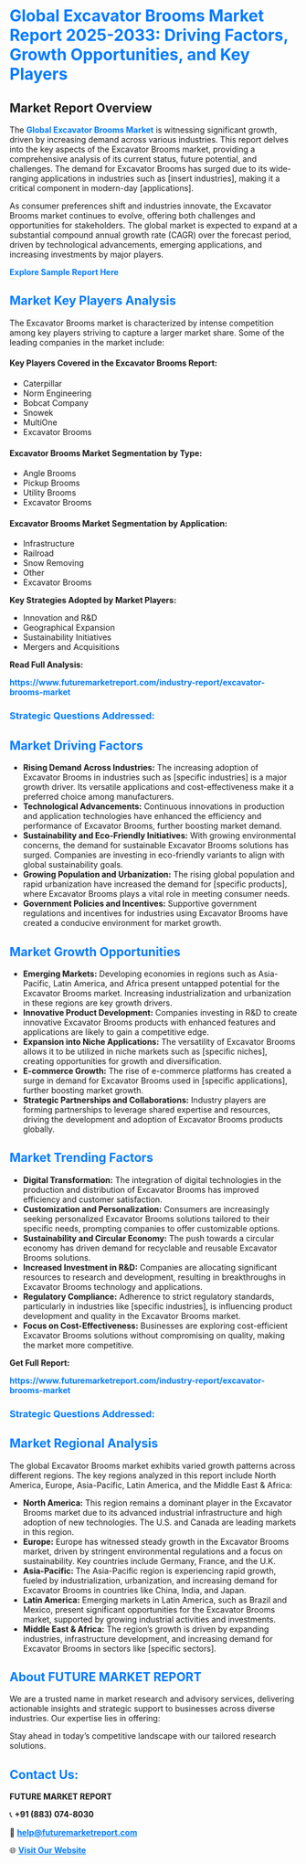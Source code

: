 <h1 style="color: #007BFF;">Global Excavator Brooms Market Report 2025-2033: Driving Factors, Growth Opportunities, and Key Players</h1>

<section id="overview">
<h2>Market Report Overview</h2>
<p>The <a href="https://www.futuremarketreport.com/industry-report/excavator-brooms-market" style="color: #007BFF; text-decoration: none;"><strong>Global Excavator Brooms Market</strong></a> is witnessing significant growth, driven by increasing demand across various industries. This report delves into the key aspects of the Excavator Brooms market, providing a comprehensive analysis of its current status, future potential, and challenges. The demand for Excavator Brooms has surged due to its wide-ranging applications in industries such as [insert industries], making it a critical component in modern-day [applications].</p>
<p>As consumer preferences shift and industries innovate, the Excavator Brooms market continues to evolve, offering both challenges and opportunities for stakeholders. The global market is expected to expand at a substantial compound annual growth rate (CAGR) over the forecast period, driven by technological advancements, emerging applications, and increasing investments by major players.</p>
</section>

<section id="overview">
<p><a href="https://www.futuremarketreport.com/request-sample/reportId=98736" style="color: #007BFF; text-decoration: none;"><strong>Explore Sample Report Here</strong></a></p>
</section>

<section id="key-players">
<h2 style="color: #007BFF;">Market Key Players Analysis</h2>
<p>The Excavator Brooms market is characterized by intense competition among key players striving to capture a larger market share. Some of the leading companies in the market include:</p>
<h4>Key Players Covered in the Excavator Brooms Report:</h4>
<ul><li>Caterpillar</li><li>Norm Engineering</li><li>Bobcat Company</li><li>Snowek</li><li>MultiOne</li><li>Excavator Brooms</li></ul>
<h4>Excavator Brooms Market Segmentation by Type:</h4>
<ul><li>Angle Brooms</li><li>Pickup Brooms</li><li>Utility Brooms</li><li>Excavator Brooms</li></ul>

<h4>Excavator Brooms Market Segmentation by Application:</h4>
<ul><li>Infrastructure</li><li>Railroad</li><li>Snow Removing</li><li>Other</li><li>Excavator Brooms</li></ul>
<p><strong>Key Strategies Adopted by Market Players:</strong></p>
<ul>
<li>Innovation and R&D</li>
<li>Geographical Expansion</li>
<li>Sustainability Initiatives</li>
<li>Mergers and Acquisitions</li>
</ul>
</section>

<section>
<p><strong>Read Full Analysis: </strong></p><a href="https://www.futuremarketreport.com/industry-report/excavator-brooms-market" style="color: #007BFF; text-decoration: none;"><strong>https://www.futuremarketreport.com/industry-report/excavator-brooms-market</strong></a>
<h3 style="color: #007BFF;">Strategic Questions Addressed:</h3>
</section>

<section id="driving-factors">
<h2 style="color: #007BFF;">Market Driving Factors</h2>
<ul>
<li><strong>Rising Demand Across Industries:</strong> The increasing adoption of Excavator Brooms in industries such as [specific industries] is a major growth driver. Its versatile applications and cost-effectiveness make it a preferred choice among manufacturers.</li>
<li><strong>Technological Advancements:</strong> Continuous innovations in production and application technologies have enhanced the efficiency and performance of Excavator Brooms, further boosting market demand.</li>
<li><strong>Sustainability and Eco-Friendly Initiatives:</strong> With growing environmental concerns, the demand for sustainable Excavator Brooms solutions has surged. Companies are investing in eco-friendly variants to align with global sustainability goals.</li>
<li><strong>Growing Population and Urbanization:</strong> The rising global population and rapid urbanization have increased the demand for [specific products], where Excavator Brooms plays a vital role in meeting consumer needs.</li>
<li><strong>Government Policies and Incentives:</strong> Supportive government regulations and incentives for industries using Excavator Brooms have created a conducive environment for market growth.</li>
</ul>
</section>

<section id="growth-opportunities">
<h2 style="color: #007BFF;">Market Growth Opportunities</h2>
<ul>
<li><strong>Emerging Markets:</strong> Developing economies in regions such as Asia-Pacific, Latin America, and Africa present untapped potential for the Excavator Brooms market. Increasing industrialization and urbanization in these regions are key growth drivers.</li>
<li><strong>Innovative Product Development:</strong> Companies investing in R&D to create innovative Excavator Brooms products with enhanced features and applications are likely to gain a competitive edge.</li>
<li><strong>Expansion into Niche Applications:</strong> The versatility of Excavator Brooms allows it to be utilized in niche markets such as [specific niches], creating opportunities for growth and diversification.</li>
<li><strong>E-commerce Growth:</strong> The rise of e-commerce platforms has created a surge in demand for Excavator Brooms used in [specific applications], further boosting market growth.</li>
<li><strong>Strategic Partnerships and Collaborations:</strong> Industry players are forming partnerships to leverage shared expertise and resources, driving the development and adoption of Excavator Brooms products globally.</li>
</ul>
</section>

<section id="trending-factors">
<h2 style="color: #007BFF;">Market Trending Factors</h2>
<ul>
<li><strong>Digital Transformation:</strong> The integration of digital technologies in the production and distribution of Excavator Brooms has improved efficiency and customer satisfaction.</li>
<li><strong>Customization and Personalization:</strong> Consumers are increasingly seeking personalized Excavator Brooms solutions tailored to their specific needs, prompting companies to offer customizable options.</li>
<li><strong>Sustainability and Circular Economy:</strong> The push towards a circular economy has driven demand for recyclable and reusable Excavator Brooms solutions.</li>
<li><strong>Increased Investment in R&D:</strong> Companies are allocating significant resources to research and development, resulting in breakthroughs in Excavator Brooms technology and applications.</li>
<li><strong>Regulatory Compliance:</strong> Adherence to strict regulatory standards, particularly in industries like [specific industries], is influencing product development and quality in the Excavator Brooms market.</li>
<li><strong>Focus on Cost-Effectiveness:</strong> Businesses are exploring cost-efficient Excavator Brooms solutions without compromising on quality, making the market more competitive.</li>
</ul>
</section>

<section>
<p><strong>Get Full Report: </strong></p><a href="https://www.futuremarketreport.com/industry-report/excavator-brooms-market" style="color: #007BFF; text-decoration: none;"><strong>https://www.futuremarketreport.com/industry-report/excavator-brooms-market</strong></a>
<h3 style="color: #007BFF;">Strategic Questions Addressed:</h3>
</section>


<section id="regional-analysis">
<h2 style="color: #007BFF;">Market Regional Analysis</h2>
<p>The global Excavator Brooms market exhibits varied growth patterns across different regions. The key regions analyzed in this report include North America, Europe, Asia-Pacific, Latin America, and the Middle East & Africa:</p>
<ul>
<li><strong>North America:</strong> This region remains a dominant player in the Excavator Brooms market due to its advanced industrial infrastructure and high adoption of new technologies. The U.S. and Canada are leading markets in this region.</li>
<li><strong>Europe:</strong> Europe has witnessed steady growth in the Excavator Brooms market, driven by stringent environmental regulations and a focus on sustainability. Key countries include Germany, France, and the U.K.</li>
<li><strong>Asia-Pacific:</strong> The Asia-Pacific region is experiencing rapid growth, fueled by industrialization, urbanization, and increasing demand for Excavator Brooms in countries like China, India, and Japan.</li>
<li><strong>Latin America:</strong> Emerging markets in Latin America, such as Brazil and Mexico, present significant opportunities for the Excavator Brooms market, supported by growing industrial activities and investments.</li>
<li><strong>Middle East & Africa:</strong> The region’s growth is driven by expanding industries, infrastructure development, and increasing demand for Excavator Brooms in sectors like [specific sectors].</li>
</ul>
</section>

<footer>
<h2 style="color: #007BFF;">About FUTURE MARKET REPORT</h2>
<p>We are a trusted name in market research and advisory services, delivering actionable insights and strategic support to businesses across diverse industries. Our expertise lies in offering:</p>

<p>Stay ahead in today’s competitive landscape with our tailored research solutions.</p>

<h2 style="color: #007BFF;">Contact Us:</h2>
<p><strong>FUTURE MARKET REPORT</strong></p>
<p>📞 <strong>+91 (883) 074-8030</strong></p>
<p>📧 <strong><a href="mailto:help@futuremarketreport.com" style="color: #007BFF;">help@futuremarketreport.com</a></strong></p>
<p>🌐 <strong><a href="https://www.futuremarketreport.com/" style="color: #007BFF;">Visit Our Website</a></strong></p>
</footer>